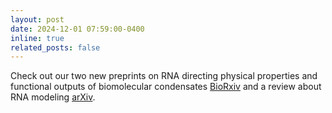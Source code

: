 ```yaml
---
layout: post
date: 2024-12-01 07:59:00-0400
inline: true
related_posts: false
---
```


Check out our two new preprints on RNA directing physical properties and functional outputs of biomolecular condensates [BioRxiv](https://www.biorxiv.org/content/10.1101/2024.12.11.627970v1) and a review about RNA modeling [arXiv](https://arxiv.org/abs/2501.00194).